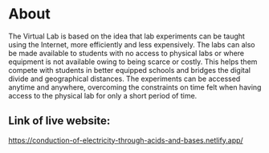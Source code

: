 # About

The Virtual Lab is based on the idea that lab experiments can be taught using the Internet, more efficiently and less expensively. The labs can also be made available to students with no access to physical labs or where equipment is not available owing to being scarce or costly. This helps them compete with students in better equipped schools and bridges the digital divide and geographical distances. The experiments can be accessed anytime and anywhere, overcoming the constraints on time felt when having access to the physical lab for only a short period of time.

## Link of live website: 

https://conduction-of-electricity-through-acids-and-bases.netlify.app/
